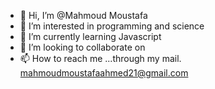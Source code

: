 - 👋 Hi, I’m @Mahmoud Moustafa 
- 👀 I’m interested in programming and science 
- 🌱 I’m currently learning Javascript 
- 💞️ I’m looking to collaborate on 
- 📫 How to reach me ...through my mail.
mahmoudmoustafaahmed21@gmail.com 

<!---
Mahmoud-Moustafa-Ahmed/Mahmoud-Moustafa-Ahmed is a ✨ special ✨ repository because its `README.md` (this file) appears on your GitHub profile.
You can click the Preview link to take a look at your changes.
--->
